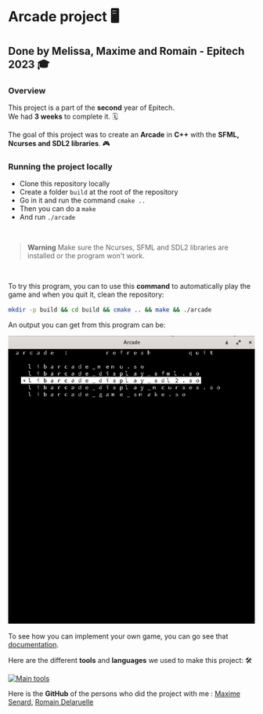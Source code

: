 # Arcade project :desktop_computer:

## Done by Melissa, Maxime and Romain - Epitech 2023 :mortar_board:

### Overview

This project is a part of the **second** year of Epitech. <br>
We had **3 weeks** to complete it. :spiral_calendar: <br>

The goal of this project was to create an **Arcade** in **C++** with the **SFML, Ncurses and SDL2 libraries**. :video_game:<br>

### Running the project locally

* Clone this repository locally
* Create a folder `build` at the root of the repository
* Go in it and run the command `cmake ..`
* Then you can do a `make`
* And run `./arcade`

<br>

> **Warning**
> Make sure the Ncurses, SFML and SDL2 libraries are installed or the program won't work.

<br>

To try this program, you can to use this **command** to automatically play the game and when you quit it, clean the repository: <br>

```bash
mkdir -p build && cd build && cmake .. && make && ./arcade
```

An output you can get from this program can be:

![gameplay.png](assets/screenshot_game.png)

To see how you can implement your own game, you can go see that [documentation](doc/DOCUMENTATION.md).

Here are the different **tools** and **languages** we used to make this project: :hammer_and_wrench:

[![Main tools](https://skillicons.dev/icons?i=cpp,idea,github,md&perline=9)](https://github.com/tandpfun/skill-icons)

Here is the **GitHub** of the persons who did the project with me : [Maxime Senard](https://github.com/RedCommand), [Romain Delaruelle](https://github.com/FiirePirate)
